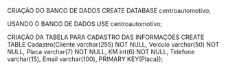 CRIAÇÃO DO BANCO DE DADOS
CREATE DATABASE centroautomotivo;

USANDO O BANCO DE DADOS
USE centroautomotivo;

CRIAÇÃO DA TABELA PARA CADASTRO DAS INFORMAÇÕES
CREATE TABLE Cadastro(Cliente varchar(255) NOT NULL, Veiculo varchar(50) NOT NULL, Placa varchar(7) NOT NULL, KM int(6) NOT NULL, Telefone varchar(15), Email varchar(100), PRIMARY KEY(Placa));